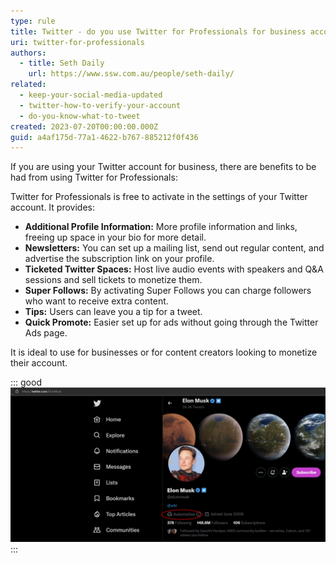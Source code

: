 ```yaml
---
type: rule
title: Twitter - do you use Twitter for Professionals for business accounts?
uri: twitter-for-professionals
authors:
  - title: Seth Daily
    url: https://www.ssw.com.au/people/seth-daily/
related:
  - keep-your-social-media-updated
  - twitter-how-to-verify-your-account
  - do-you-know-what-to-tweet
created: 2023-07-20T00:00:00.000Z
guid: a4af175d-77a1-4622-b767-885212f0f436
---
```


If you are using your Twitter account for business, there are benefits to be had from using Twitter for Professionals:

<!--endintro-->

Twitter for Professionals is free to activate in the settings of your Twitter account. It provides:

* **Additional Profile Information:** More profile information and links, freeing up space in your bio for more detail.
* **Newsletters:** You can set up a mailing list, send out regular content, and advertise the subscription link on your profile.
* **Ticketed Twitter Spaces:** Host live audio events with speakers and Q&A sessions and sell tickets to monetize them.
* **Super Follows:** By activating Super Follows you can charge followers who want to receive extra content.
* **Tips:** Users can leave you a tip for a tweet.
* **Quick Promote:** Easier set up for ads without going through the Twitter Ads page.

It is ideal to use for businesses or for content creators looking to monetize their account.

::: good
![Figure: Twitter for Professionals - new profile information](/rules/twitter-for-professionals/elon-twitter.png)
:::

